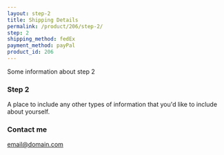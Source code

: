 ```yaml
---
layout: step-2
title: Shipping Details
permalink: /product/206/step-2/
step: 2
shipping_method: fedEx
payment_method: payPal
product_id: 206
---
```


Some information about step 2


### Step 2

A place to include any other types of information that you'd like to include about yourself.

### Contact me

[email@domain.com](mailto:email@domain.com)
